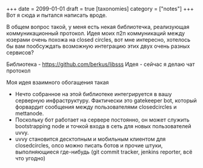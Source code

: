 +++
date = 2099-01-01
draft = true
[taxonomies]
category = ["notes"]
+++
Вот я сюда и пытался написать вроде.

В общем вопрос такой, у меня есть некая библиотечка, реализующая коммуникационный протокол. Идея моих п2п коммуникаций между юзерами очень похожа на closed circles, вот мне интересно, хотелось бы вам пообсуждать возможную интеграцию этих двух очень разных сервисов?

Библиотека - https://github.com/berkus/libsss
Идея - сейчас я делаю чат протокол

Моя идея взаимного обогащения такая 

- Нечто собранное на этой библиотеке интегрируется в вашу серверную инфраструктуру. Фактически это gatekeeper bot, который форвардит сообщения между пользователями closedcircles и mettanode.
- Поскольку бот работает на сервере постоянно, он может служить bootstrapping node и точкой входа в сеть для новых пользователей uvvy.
- uvvy становится десктопным и мобильным клиентом для closedcircles, олсо можно писать ботов и прочие штуки, выполняющиеся где-нибудь (git commit tracker, jenkins reporter, всё что угодно)
